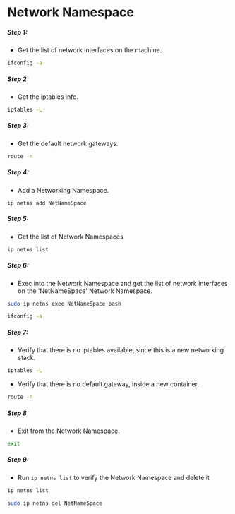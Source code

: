 # Network Namespace


##### Step 1:

*  Get the list of network interfaces on the machine.

```bash
ifconfig -a
```


##### Step 2:

* Get the iptables info.

```bash
iptables -L
```


##### Step 3:

* Get the default network gateways.

```bash
route -n
```


##### Step 4:

* Add a Networking Namespace.

```
ip netns add NetNameSpace
```


##### Step 5:

* Get the list of Network Namespaces

```bash
ip netns list
```


##### Step 6:

* Exec into the Network Namespace and get the list of network interfaces on the 'NetNameSpace' Network Namespace.

```bash
sudo ip netns exec NetNameSpace bash

ifconfig -a
```


##### Step 7:

* Verify that there is no iptables available, since this is a new networking stack.

```bash
iptables -L
```

* Verify that there is no default gateway, inside a new container.

```bash
route -n
```


##### Step 8:

* Exit from the Network Namespace.

```bash
exit 
```


##### Step 9:

* Run  `ip netns list` to verify the Network Namespace and delete it

```bash
ip netns list

sudo ip netns del NetNameSpace
```
